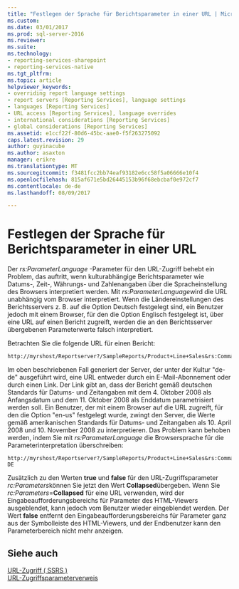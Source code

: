 ```yaml
---
title: "Festlegen der Sprache für Berichtsparameter in einer URL | Microsoft Docs"
ms.custom: 
ms.date: 03/01/2017
ms.prod: sql-server-2016
ms.reviewer: 
ms.suite: 
ms.technology:
- reporting-services-sharepoint
- reporting-services-native
ms.tgt_pltfrm: 
ms.topic: article
helpviewer_keywords:
- overriding report language settings
- report servers [Reporting Services], language settings
- languages [Reporting Services]
- URL access [Reporting Services], language overrides
- international considerations [Reporting Services]
- global considerations [Reporting Services]
ms.assetid: e1ccf22f-80d6-45bc-aae0-f5f263275092
caps.latest.revision: 29
author: guyinacube
ms.author: asaxton
manager: erikre
ms.translationtype: MT
ms.sourcegitcommit: f3481fcc2bb74eaf93182e6cc58f5a06666e10f4
ms.openlocfilehash: 815af671e5bd26445153b96f68ebcbaf0e972cf7
ms.contentlocale: de-de
ms.lasthandoff: 08/09/2017

---
```

# <a name="set-the-language-for-report-parameters-in-a-url"></a>Festlegen der Sprache für Berichtsparameter in einer URL
  Der *rs:ParameterLanguage* -Parameter für den URL-Zugriff behebt ein Problem, das auftritt, wenn kulturabhängige Berichtsparameter wie Datums-, Zeit-, Währungs- und Zahlenangaben über die Spracheinstellung des Browsers interpretiert werden. Mit *rs:ParameterLanguage*wird die URL unabhängig vom Browser interpretiert. Wenn die Ländereinstellungen des Berichtsservers z. B. auf die Option Deutsch festgelegt sind, ein Benutzer jedoch mit einem Browser, für den die Option Englisch festgelegt ist, über eine URL auf einen Bericht zugreift, werden die an den Berichtsserver übergebenen Parameterwerte falsch interpretiert.  
  
 Betrachten Sie die folgende URL für einen Bericht:  
  
```  
http://myrshost/Reportserver?/SampleReports/Product+Line+Sales&rs:Command=Render&StartDate=4/10/2008&EndDate=11/10/2008  
```  
  
 Im oben beschriebenen Fall generiert der Server, der unter der Kultur "de-de" ausgeführt wird, eine URL entweder durch ein E-Mail-Abonnement oder durch einen Link. Der Link gibt an, dass der Bericht gemäß deutschen Standards für Datums- und Zeitangaben mit dem 4. Oktober 2008 als Anfangsdatum und dem 11. Oktober 2008 als Enddatum parametrisiert werden soll. Ein Benutzer, der mit einem Browser auf die URL zugreift, für den die Option "en-us" festgelegt wurde, zwingt den Server, die Werte gemäß amerikanischen Standards für Datums- und Zeitangaben als 10. April 2008 und 10. November 2008 zu interpretieren. Das Problem kann behoben werden, indem Sie mit *rs:ParameterLanguage* die Browsersprache für die Parameterinterpretation überschreiben:  
  
```  
http://myrshost/Reportserver?/SampleReports/Product+Line+Sales&rs:Command=Render&StartDate=4/10/2008&EndDate=11/10/2008&rs:ParameterLanguage=de-DE  
```  
  
 Zusätzlich zu den Werten **true** und **false** für den URL-Zugriffsparameter *rc:Parameters*können Sie jetzt den Wert **Collapsed**übergeben. Wenn Sie *rc:Parameters*=**Collapsed** für eine URL verwenden, wird der Eingabeaufforderungsbereichs für Parameter des HTML-Viewers ausgeblendet, kann jedoch vom Benutzer wieder eingeblendet werden. Der Wert **false** entfernt den Eingabeaufforderungsbereichs für Parameter ganz aus der Symbolleiste des HTML-Viewers, und der Endbenutzer kann den Parameterbereich nicht mehr anzeigen.  
  
## <a name="see-also"></a>Siehe auch  
 [URL-Zugriff &#40; SSRS &#41;](../reporting-services/url-access-ssrs.md)   
 [URL-Zugriffsparameterverweis](../reporting-services/url-access-parameter-reference.md)  
  
  
